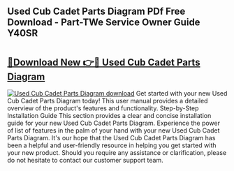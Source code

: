 ## Used Cub Cadet Parts Diagram PDf Free Download - Part-TWe Service Owner Guide Y40SR

# <h2><a href="http://dfovdq.blite.top/?on=Used+Cub+Cadet+Parts+Diagram">🔗Download New 👉🔴 Used Cub Cadet Parts Diagram</a></h2>

[![Used Cub Cadet Parts Diagram download](https://i.imgur.com/lujVjoI.png)](http://dfovdq.blite.top/?on=Used+Cub+Cadet+Parts+Diagram)
Get started with your new Used Cub Cadet Parts Diagram today! This user manual provides a detailed overview of the product's features and functionality. Step-by-Step Installation Guide This section provides a clear and concise installation guide for your new Used Cub Cadet Parts Diagram. Experience the power of list of features in the palm of your hand with your new Used Cub Cadet Parts Diagram. It's our hope that the Used Cub Cadet Parts Diagram has been a helpful and user-friendly resource in helping you get started with your new product. Should you require any assistance or clarification, please do not hesitate to contact our customer support team.
